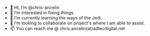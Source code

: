 - 👋 Hi, I’m @chris-ancelin
- 👀 I’m interested in fixing things.
- 🌱 I’m currently learning the ways of the Jedi.
- 💞️ I’m looking to collaborate on project's where I am able to assist.
- 📫 You can reach me @ chris.ancelin(at)adtecdigital.net

<!---
chris-ancelin/chris-ancelin is a ✨ special ✨ repository because its `README.md` (this file) appears on your GitHub profile.
You can click the Preview link to take a look at your changes.
--->
